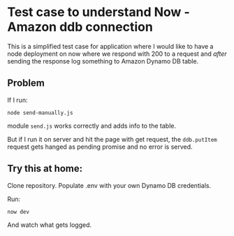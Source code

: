 # Test case to understand Now - Amazon ddb connection

This is a simplified test case for application where I would like to have a node deployment on now where we respond with 200 to a request and *after* sending the response log something to Amazon Dynamo DB table. 

## Problem

If I run: 

```
node send-manually.js
```

module `send.js` works correctly and adds info to the table. 

But if I run it on server and hit the page with get request, the `ddb.putItem` request gets hanged as pending promise and no error is served. 

## Try this at home:

Clone repository.
Populate .env with your own Dynamo DB credentials.

Run:

```
now dev

```

And watch what gets logged.


